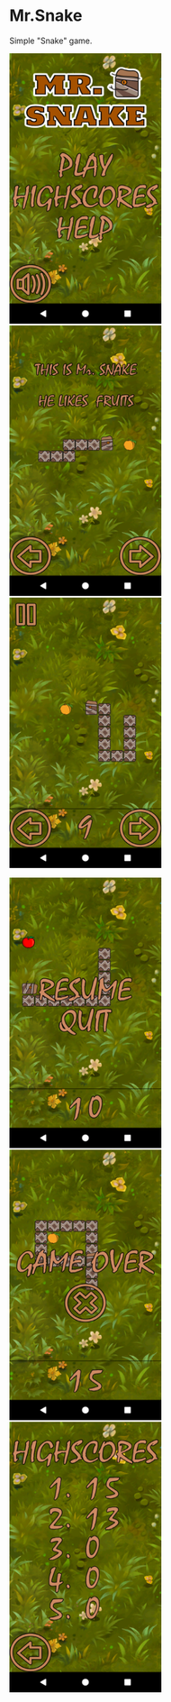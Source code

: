 # Mr.Snake
Simple "Snake" game.

<img src="Screenshots/Screenshot_1488120777.png" width="270" height="480">   <img src="Screenshots/Screenshot_1488121222.png" width="270" height="480">   <img src="Screenshots/Screenshot_1488121638.png" width="270" height="480">

<img src="Screenshots/Screenshot_1488121002.png" width="270" height="480">   <img src="Screenshots/Screenshot_1488121186.png" width="270" height="480">   <img src="Screenshots/Screenshot_1488121194.png" width="270" height="480">
